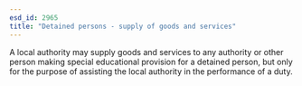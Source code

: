 ```yaml
---
esd_id: 2965
title: "Detained persons - supply of goods and services"
---
```


A local authority may supply goods and services to any authority or other person making special educational provision for a detained person, but only for the purpose of assisting the local authority in the performance of a duty.

